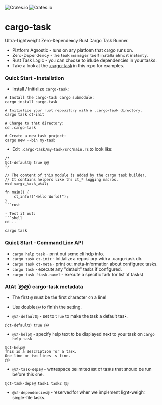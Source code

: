 ![Crates.io](https://img.shields.io/crates/l/cargo-task)
![Crates.io](https://img.shields.io/crates/v/cargo-task)

# cargo-task

Ultra-Lightweight Zero-Dependency Rust Cargo Task Runner.

- Platform Agnostic - runs on any platform that cargo runs on.
- Zero-Dependency - the task manager itself installs almost instantly.
- Rust Task Logic - you can choose to inlude dependencies in your tasks.
- Take a look at the [.cargo-task](./.cargo-task) in this repo for examples.

### Quick Start - Installation

- Install / Initialize `cargo-task`:
```shell
# Install the cargo-task cargo submodule:
cargo install cargo-task

# Initialize your rust repository with a .cargo-task directory:
cargo task ct-init

# Change to that directory:
cd .cargo-task

# Create a new task project:
cargo new --bin my-task
```

- Edit `.cargo-task/my-task/src/main.rs` to look like:
```no-compile
/*
@ct-default@ true @@
*/

// The content of this module is added by the cargo task builder.
// It contains helpers like the ct_* logging macros.
mod cargo_task_util;

fn main() {
    ct_info!("Hello World!");
}
```rust

- Test it out:
```shell
cd ..

cargo task
```

### Quick Start - Command Line API

- `cargo help task` - print out some cli help info.
- `cargo task ct-init` - initialize a repository with a .cargo-task dir.
- `cargo task ct-meta` - print out meta-information about configured tasks.
- `cargo task` - execute any "default" tasks if configured.
- `cargo task [task-name]` - execute a specific task (or list of tasks).

### AtAt (@@) cargo-task metadata

- The first `@` must be the first character on a line!
- Use double `@@` to finish the setting.

- `@ct-default@` - set to `true` to make the task a default task.
```shell
@ct-default@ true @@
```

- `@ct-help@` - specify help text to be displayed next to your task on
`cargo help task`
```shell
@ct-help@
This is a description for a task.
One line or two lines is fine.
@@
```

- `@ct-task-deps@` - whitespace delimited list of tasks that should be
run before this one.
```shell
@ct-task-deps@ task1 task2 @@
```

- `@ct-dependencies@` - reserved for when we implement light-weight
single-file tasks.
